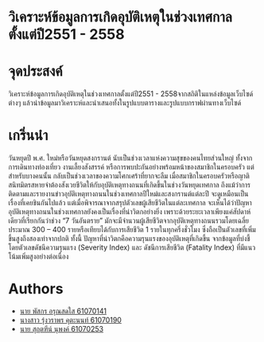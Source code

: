 # วิเคราะห์ข้อมูลการเกิดอุบัติเหตุในช่วงเทศกาลตั้งแต่ปี2551 - 2558
# จุดประสงค์
วิเคราะห์ข้อมูลการเกิดอุบัติเหตุในช่วงเทศกาลตั้งแต่ปี2551 - 2558จากสถิติในแหล่งข้อมูลเว็บไซด์ต่างๆ
แล้วนำข้อมูลมาวิเคราะห์และนำเสนอทั้งในรูปแบบตารางและรูปแบบกราฟผ่านทางเว็บไซด์
# เกริ่นนำ
วันหยุดปี พ.ศ. ใหม่หรือวันหยุดสงกรานต์ นับเป็นช่วงเวลาแห่งความสุขของคนไทยส่วนใหญ่ ทั้งจากการเดินทางท่องเที่ยว งานเลี้ยงสังสรรค์ หรือการพบปะกันอย่างพร้อมหน้าของสมาชิกในครอบครัว แต่สำหรับบางคนนั้น กลับเป็นช่วงเวลาของความโศกเศร้าที่ยากจะลืม เมื่อสมาชิกในครอบครัวหรือญาติสนิทมิตรสหายจำต้องสังเวยชีวิตให้กับอุบัติเหตุทางถนนที่เกิดขึ้นในช่วงวันหยุดเทศกาล ถึงแม้ว่าการติดตามและรายงานข่าวอุบัติเหตุทางถนนในช่วงเทศกาลปีใหม่และสงกรานต์แต่ละปี จะดูเหมือนเป็นเรื่องที่เคยชินกันไปแล้ว แต่เมื่อพิจารณาจากสรุปตัวเลขผู้เสียชีวิตในแต่ละเทศกาล จะเห็นได้ว่าปัญหาอุบัติเหตุทางถนนในช่วงเทศกาลยังคงเป็นเรื่องที่น่าวิตกอย่างยิ่ง เพราะด้วยระยะเวลาเพียงแค่สัปดาห์เดียวที่เรียกกันว่าช่วง “7 วันอันตราย” มักจะมีจำนวนผู้เสียชีวิตจากอุบัติเหตุทางถนนรวมโดยเฉลี่ยประมาณ 300 – 400 รายหรือเทียบได้กับการเสียชีวิต 1 รายในทุกครึ่งชั่วโมง ซึ่งถือเป็นตัวเลขที่เพิ่มขึ้นสูงถึงสองเท่าจากปกติ ทั้งนี้ ปัญหาที่น่าวิตกคือความรุนแรงของอุบัติเหตุที่เกิดขึ้น จากข้อมูลที่บ่งชี้โดยตัวเลขดัชนีความรุนแรง (Severity Index) และ ดัชนีการเสียชีวิต (Fatality Index) ที่มีแนวโน้มเพิ่มสูงอย่างต่อเนื่อง
# Authors
* [นาย พัสกร อรุณสดใส 61070141](https://github.com/Erongi)
* [นางสาว รุ่งวราพร คุตะนนท์ 61070190](https://github.com/Rungwarapon)
* [นาย สุฤตฑีน์ นุพงค์ 61070253](https://github.com/61070253)
